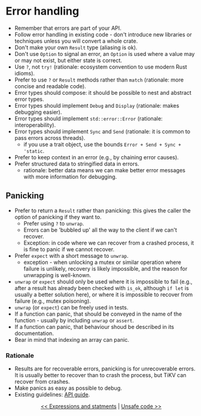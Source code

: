 # Error handling

* Remember that errors are part of your API.
* Follow error handling in existing code - don't introduce new libraries or techniques unless you will convert a whole crate.
* Don't make your own `Result` type (aliasing is ok).
* Don't use `Option` to signal an error, an `Option` is used where a value may or may not exist, but either state is correct.
* Use `?`, not `try!` (rationale: ecosystem convention to use modern Rust idioms).
* Prefer to use `?` or `Result` methods rather than `match` (rationale: more concise and readable code).
* Error types should compose: it should be possible to nest and abstract error types.
* Error types should implement `Debug` and `Display` (rationale: makes debugging easier).
* Error types should implement `std::error::Error` (rationale: interoperability).
* Error types should implement `Sync` and `Send` (rationale: it is common to pass errors across threads).
  - if you use a trait object, use the bounds `Error + Send + Sync + 'static`.
* Prefer to keep context in an error (e.g., by chaining error causes).
* Prefer structured data to stringified data in errors.
  - rationale: better data means we can make better error messages with more information for debugging.


## Panicking

* Prefer to return a `Result` rather than panicking: this gives the caller the option of panicking if they want to.
  - Prefer using `?` to `unwrap`.
  - Errors can be 'bubbled up' all the way to the client if we can't recover.
  - Exception: in code where we can recover from a crashed process, it is fine to panic if we cannot recover.
* Prefer `expect` with a short message to `unwrap`.
  - exception - when unlocking a mutex or similar operation where failure is unlikely, recovery is likely impossible, and the reason for unwrapping is well-known.
* `unwrap` or `expect` should only be used where it is impossible to fail (e.g., after a result has already been checked with `is_ok`, although `if let` is usually a better solution here), or where it is impossible to recover from failure (e.g., mutex poisoning).
* `unwrap` (or `expect`) can be freely used in tests.
* If a function can panic, that should be conveyed in the name of the function - usually by including `unwrap` or `assert`.
* If a function can panic, that behaviour shoud be described in its documentation.
* Bear in mind that indexing an array can panic.


### Rationale

* Results are for recoverable errors, panicking is for unrecoverable errors.
  It is usually better to recover than to crash the process, but TiKV can recover from crashes.
* Make panics as easy as possible to debug.
* Existing guidelines: [API guide](https://github.com/rust-lang-nursery/api-guidelines/blob/master/src/interoperability.md#error-types-are-meaningful-and-well-behaved-c-good-err).

<p align="center">
<a href="exprs.md">&lt;&lt; Expressions and statments</a> | <a href="unsafe.md">Unsafe code &gt;&gt;</a>
</p>
